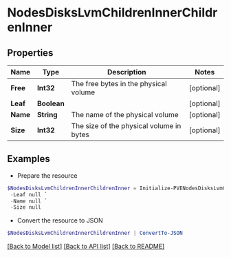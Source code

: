 # NodesDisksLvmChildrenInnerChildrenInner
## Properties

Name | Type | Description | Notes
------------ | ------------- | ------------- | -------------
**Free** | **Int32** | The free bytes in the physical volume | [optional] 
**Leaf** | **Boolean** |  | [optional] 
**Name** | **String** | The name of the physical volume | [optional] 
**Size** | **Int32** | The size of the physical volume in bytes | [optional] 

## Examples

- Prepare the resource
```powershell
$NodesDisksLvmChildrenInnerChildrenInner = Initialize-PVENodesDisksLvmChildrenInnerChildrenInner  -Free null `
 -Leaf null `
 -Name null `
 -Size null
```

- Convert the resource to JSON
```powershell
$NodesDisksLvmChildrenInnerChildrenInner | ConvertTo-JSON
```

[[Back to Model list]](../README.md#documentation-for-models) [[Back to API list]](../README.md#documentation-for-api-endpoints) [[Back to README]](../README.md)

